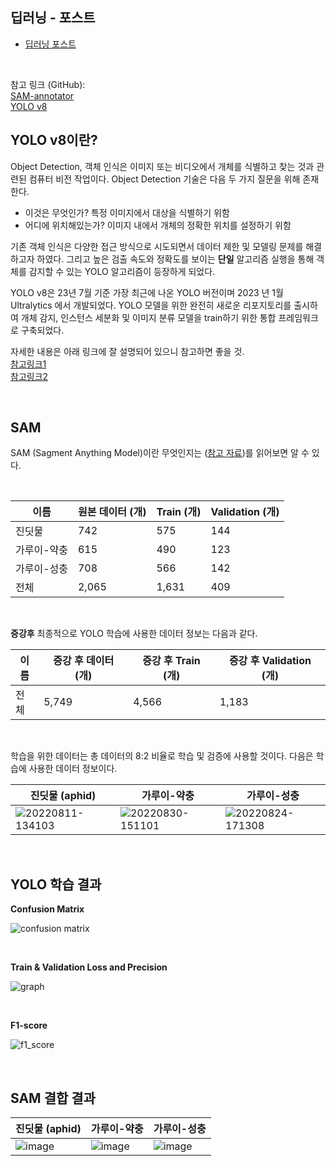 ## 딥러닝 - 포스트
* [딥러닝 포스트](https://ethanseok.github.io/tags/#%EB%AA%A8%EB%8D%B8%EB%A7%81)

<br>

참고 링크 (GitHub):  
[SAM-annotator](https://github.com/haochenheheda/segment-anything-annotator)  
[YOLO v8](https://github.com/ultralytics/ultralytics)


## YOLO v8이란?

Object Detection, 객체 인식은 이미지 또는 비디오에서 개체를 식별하고 찾는 것과 관련된 컴퓨터 비전 작업이다.
Object Detection 기술은 다음 두 가지 질문을 위해 존재한다.


* 이것은 무엇인가? 특정 이미지에서 대상을 식별하기 위함  
* 어디에 위치해있는가? 이미지 내에서 개체의 정확한 위치를 설정하기 위함


기존 객체 인식은 다양한 접근 방식으로 시도되면서 데이터 제한 및 모델링 문제를 해결하고자 하였다. 그리고 높은 검출 속도와 정확도를 보이는 **단일** 알고리즘 실행을 통해 객체를 감지할 수 있는 YOLO 알고리즘이 등장하게 되었다.

YOLO v8은 23년 7월 기준 가장 최근에 나온 YOLO 버전이며 2023 년 1월 Ultralytics 에서 개발되었다. 
YOLO 모델을 위한 완전히 새로운 리포지토리를 출시하여 개체 감지, 인스턴스 세분화 및 이미지 분류 모델을 train하기 위한 통합 프레임워크로 구축되었다.


자세한 내용은 아래 링크에 잘 설명되어 있으니 참고하면 좋을 것.  
[참고링크1](https://www.thedatahunt.com/trend-insight/guide-for-yolo-object-detection)  
[참고링크2](https://velog.io/@qtly_u/n4ptcz54#span-style--color-cornflowerblue-yolo)

<br>

## SAM

SAM (Sagment Anything Model)이란 무엇인지는 ([참고 자료](https://ethanseok.github.io/2023-04-30/sam-post))를 읽어보면 알 수 있다.

<br>

이름| 원본 데이터 (개) | Train (개) | Validation (개) |
---|------------|-----------|----------------|
진딧물| 742        | 575       | 144            |
가루이-약충| 615        | 490       | 123            |
가루이-성충| 708        | 566       | 142            |
전체| 2,065      | 1,631     | 409       |

<br>

**증강후** 최종적으로 YOLO 학습에 사용한 데이터 정보는 다음과 같다.

이름| 증강 후 데이터 (개) | 증강 후 Train (개) | 증강 후 Validation (개) |
---|--------------|----------------|---------------------|
전체| 5,749        | 4,566          | 1,183               |


<br>

학습을 위한 데이터는 총 데이터의 8:2 비율로 학습 및 검증에 사용할 것이다. 다음은 학습에 사용한 데이터 정보이다.

진딧물 (aphid)| 가루이-약충 | 가루이-성충 |
---|--------|-----------|
![20220811-134103](https://github.com/EthanSeok/yolov5_detection/assets/93086581/0d406b6e-b950-4792-9dce-b0282c5b155e)|![20220830-151101](https://github.com/EthanSeok/yolov5_detection/assets/93086581/048f453f-427e-448d-b524-c1edeef8c603)| ![20220824-171308](https://github.com/EthanSeok/yolov5_detection/assets/93086581/21d0c031-395f-4272-b1c7-582935178767)|   

<br>

## YOLO 학습 결과

**Confusion Matrix**

![confusion matrix](https://github.com/EthanSeok/yolov5_detection/assets/93086581/55f66baa-134e-49f8-8b55-d91b4a7f0c86)

<br>

**Train & Validation Loss and Precision**

![graph](https://github.com/EthanSeok/yolov5_detection/assets/93086581/2ecf4693-e7a1-4b33-87d0-ba8d2bf7ec55)

<br>

**F1-score**

![f1_score](https://github.com/EthanSeok/yolov5_detection/assets/93086581/1f58b536-5d8e-4e81-b181-f36d03bdf9c6)

<br>

## SAM 결합 결과

진딧물 (aphid)| 가루이-약충                                                                                                         | 가루이-성충                                                                                                         |
---------|----------------------------------------------------------------------------------------------------------------|----------------------------------------------------------------------------------------------------------------|
![image](https://github.com/EthanSeok/YOLO_v8_with_SAM/assets/93086581/142e9c68-4564-4675-a894-cac0d38009f4) | ![image](https://github.com/EthanSeok/YOLO_v8_with_SAM/assets/93086581/fe4c596b-c661-4947-8394-5d7ace8b0250) |![image](https://github.com/EthanSeok/YOLO_v8_with_SAM/assets/93086581/10314207-a2e8-4843-b763-d2d0c2715976)  |
